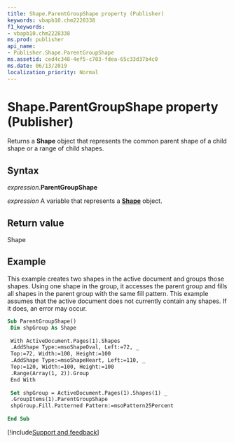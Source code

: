 ```yaml
---
title: Shape.ParentGroupShape property (Publisher)
keywords: vbapb10.chm2228338
f1_keywords:
- vbapb10.chm2228338
ms.prod: publisher
api_name:
- Publisher.Shape.ParentGroupShape
ms.assetid: ced4c348-4ef5-c703-fdea-65c33d37b4c0
ms.date: 06/13/2019
localization_priority: Normal
---
```



# Shape.ParentGroupShape property (Publisher)

Returns a **Shape** object that represents the common parent shape of a child shape or a range of child shapes.


## Syntax

_expression_.**ParentGroupShape**

_expression_ A variable that represents a **[Shape](Publisher.Shape.md)** object.


## Return value

Shape


## Example

This example creates two shapes in the active document and groups those shapes. Using one shape in the group, it accesses the parent group and fills all shapes in the parent group with the same fill pattern. This example assumes that the active document does not currently contain any shapes. If it does, an error may occur.

```vb
Sub ParentGroupShape() 
 Dim shpGroup As Shape 
 
 With ActiveDocument.Pages(1).Shapes 
 .AddShape Type:=msoShapeOval, Left:=72, _ 
 Top:=72, Width:=100, Height:=100 
 .AddShape Type:=msoShapeHeart, Left:=110, _ 
 Top:=120, Width:=100, Height:=100 
 .Range(Array(1, 2)).Group 
 End With 
 
 Set shpGroup = ActiveDocument.Pages(1).Shapes(1) _ 
 .GroupItems(1).ParentGroupShape 
 shpGroup.Fill.Patterned Pattern:=msoPattern25Percent 
 
End Sub
```

[!include[Support and feedback](~/includes/feedback-boilerplate.md)]